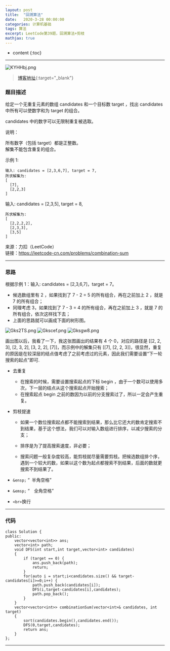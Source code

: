 ```yaml
---
layout: post
title:  "回溯算法"
date:   2020-3-28 00:00:00
categories: 计算机基础
tags: 算法
excerpt: LeetCode第39题，回溯算法+剪枝
mathjax: true
---
```

* content
{:toc}
---

![KYHHbj.png](https://s2.ax1x.com/2019/10/23/KYHHbj.png)



> [博客地址](https://dufaxing.com){:target="_blank"}


### 题目描述

给定一个无重复元素的数组 candidates 和一个目标数 target ，找出 candidates 中所有可以使数字和为 target 的组合。

candidates 中的数字可以无限制重复被选取。

说明：

所有数字（包括 target）都是正整数。<br>
解集不能包含重复的组合。 

示例 1:
```
输入: candidates = [2,3,6,7], target = 7,
所求解集为:
[
  [7],
  [2,2,3]
]
```

输入: candidates = [2,3,5], target = 8,
```
所求解集为:
[
  [2,2,2,2],
  [2,3,3],
  [3,5]
]
```
来源：力扣（LeetCode）<br>
链接：https://leetcode-cn.com/problems/combination-sum<br>


---

### 思路

根据示例 1：输入: candidates = [2,3,6,7]，target = 7。

- 候选数组里有 2 ，如果找到了 7 - 2 = 5 的所有组合，再在之前加上 2 ，就是 7 的所有组合；
- 同理考虑 3，如果找到了 7 - 3 = 4 的所有组合，再在之前加上 3 ，就是 7 的所有组合，依次这样找下去；
- 上面的思路就可以画成下面的树形图。

![Gks2TS.png](https://s1.ax1x.com/2020/03/28/Gks2TS.png)
![Gkscef.png](https://s1.ax1x.com/2020/03/28/Gkscef.png)
![Gksgw8.png](https://s1.ax1x.com/2020/03/28/Gksgw8.png)

画出图以后，我看了一下，我这张图画出的结果有 4 个 0，对应的路径是 [[2, 2, 3], [2, 3, 2], [3, 2, 2], [7]]，而示例中的解集只有 [[7], [2, 2, 3]]，很显然，重复的原因是在较深层的结点值考虑了之前考虑过的元素，因此我们需要设置“下一轮搜索的起点”即可.

- 去重复
    - 在搜索的时候，需要设置搜索起点的下标 begin ，由于一个数可以使用多次，下一层的结点从这个搜索起点开始搜索；
    - 在搜索起点 begin 之前的数因为以前的分支搜索过了，所以一定会产生重复。
- 剪枝提速
    - 如果一个数位搜索起点都不能搜索到结果，那么比它还大的数肯定搜索不到结果，基于这个想法，我们可以对输入数组进行排序，以减少搜索的分支；

    - 排序是为了提高搜索速度，非必要；

    - 搜索问题一般复杂度较高，能剪枝就尽量需要剪枝。把候选数组排个序，遇到一个较大的数，如果以这个数为起点都搜索不到结果，后面的数就更搜索不到结果了。



- `&ensp;`  “&ensp;半角空格”


- `&emsp;` “&emsp;全角空格”

- `<br>`换行



---

### 代码

```
class Solution {
public:
    vector<vector<int>> ans;
    vector<int> path;
    void DFS(int start,int target,vector<int> candidates)
    {
        if (target == 0) {
            ans.push_back(path);
            return;
        }
        for(auto i = start;i<candidates.size() && target-candidates[i]>=0;i++) {
            path.push_back(candidates[i]);
            DFS(i,target-candidates[i],candidates);
            path.pop_back();
        }
    }
    vector<vector<int>> combinationSum(vector<int>& candidates, int target)
    {
        sort(candidates.begin(),candidates.end());
        DFS(0,target,candidates);
        return ans;
    }
};
```


---

